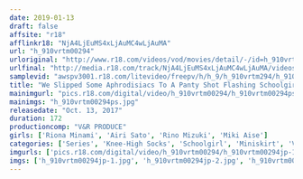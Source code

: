 ```yaml
---
date: 2019-01-13
draft: false
affsite: "r18"
afflinkr18: "NjA4LjEuMS4xLjAuMC4wLjAuMA"
url: "h_910vrtm00294"
urloriginal: "http://www.r18.com/videos/vod/movies/detail/-/id=h_910vrtm00294"
urlfinal: "http://media.r18.com/track/NjA4LjEuMS4xLjAuMC4wLjAuMA/videos/vod/movies/detail/-/id=h_910vrtm00294"
samplevid: "awspv3001.r18.com/litevideo/freepv/h/h_9/h_910vrtm294/h_910vrtm294_dmb_w.mp4"
title: "We Slipped Some Aphrodisiacs To A Panty Shot Flashing Schoolgirl In A Miniskirt, And She Started Rubbing Her Knee High Socks Together And Wet Her Panties, And Scissor Locked Us In Her Legs And Begged Us To Creampie Her! 3"
mainimgurl: "pics.r18.com/digital/video/h_910vrtm00294/h_910vrtm00294ps.jpg"
mainimgs: "h_910vrtm00294ps.jpg"
releasedate: "Oct. 13, 2017"
duration: 172
productioncomp: "V&R PRODUCE"
girls: ['Riona Minami', 'Airi Sato', 'Rino Mizuki', 'Miki Aise']
categories: ['Series', 'Knee-High Socks', 'Schoolgirl', 'Miniskirt', 'Variety', 'Foot Fetish', 'Ass Lover', 'Panty Shot', 'Creampie', 'Footjob']
imgurls: ['pics.r18.com/digital/video/h_910vrtm00294/h_910vrtm00294jp-1.jpg', 'pics.r18.com/digital/video/h_910vrtm00294/h_910vrtm00294jp-2.jpg', 'pics.r18.com/digital/video/h_910vrtm00294/h_910vrtm00294jp-3.jpg', 'pics.r18.com/digital/video/h_910vrtm00294/h_910vrtm00294jp-4.jpg', 'pics.r18.com/digital/video/h_910vrtm00294/h_910vrtm00294jp-5.jpg', 'pics.r18.com/digital/video/h_910vrtm00294/h_910vrtm00294jp-6.jpg', 'pics.r18.com/digital/video/h_910vrtm00294/h_910vrtm00294jp-7.jpg', 'pics.r18.com/digital/video/h_910vrtm00294/h_910vrtm00294jp-8.jpg', 'pics.r18.com/digital/video/h_910vrtm00294/h_910vrtm00294jp-9.jpg', 'pics.r18.com/digital/video/h_910vrtm00294/h_910vrtm00294jp-10.jpg', 'pics.r18.com/digital/video/h_910vrtm00294/h_910vrtm00294jp-11.jpg', 'pics.r18.com/digital/video/h_910vrtm00294/h_910vrtm00294jp-12.jpg', 'pics.r18.com/digital/video/h_910vrtm00294/h_910vrtm00294jp-13.jpg', 'pics.r18.com/digital/video/h_910vrtm00294/h_910vrtm00294jp-14.jpg', 'pics.r18.com/digital/video/h_910vrtm00294/h_910vrtm00294jp-15.jpg', 'pics.r18.com/digital/video/h_910vrtm00294/h_910vrtm00294jp-16.jpg', 'pics.r18.com/digital/video/h_910vrtm00294/h_910vrtm00294jp-17.jpg', 'pics.r18.com/digital/video/h_910vrtm00294/h_910vrtm00294jp-18.jpg', 'pics.r18.com/digital/video/h_910vrtm00294/h_910vrtm00294jp-19.jpg', 'pics.r18.com/digital/video/h_910vrtm00294/h_910vrtm00294jp-20.jpg']
imgs: ['h_910vrtm00294jp-1.jpg', 'h_910vrtm00294jp-2.jpg', 'h_910vrtm00294jp-3.jpg', 'h_910vrtm00294jp-4.jpg', 'h_910vrtm00294jp-5.jpg', 'h_910vrtm00294jp-6.jpg', 'h_910vrtm00294jp-7.jpg', 'h_910vrtm00294jp-8.jpg', 'h_910vrtm00294jp-9.jpg', 'h_910vrtm00294jp-10.jpg', 'h_910vrtm00294jp-11.jpg', 'h_910vrtm00294jp-12.jpg', 'h_910vrtm00294jp-13.jpg', 'h_910vrtm00294jp-14.jpg', 'h_910vrtm00294jp-15.jpg', 'h_910vrtm00294jp-16.jpg', 'h_910vrtm00294jp-17.jpg', 'h_910vrtm00294jp-18.jpg', 'h_910vrtm00294jp-19.jpg', 'h_910vrtm00294jp-20.jpg']
---
```

